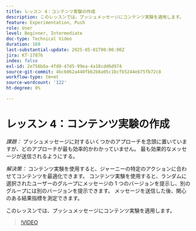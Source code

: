 ```yaml
---
title: レッスン 4：コンテンツ実験の作成
description: このレッスンでは、プッシュメッセージにコンテンツ実験を適用します。
feature: Experimentation, Push
role: User
level: Beginner, Intermediate
doc-type: Technical Video
duration: 169
last-substantial-update: 2025-05-01T00:00:00Z
jira: KT-17876
index: false
exl-id: 2e756b8a-4fd8-47d5-99ea-4a18cdd6d974
source-git-commit: 4bc6062a440fb62b8a05c1bcfb5244eb75fb72c8
workflow-type: tm+mt
source-wordcount: '122'
ht-degree: 0%

---
```


# レッスン 4：コンテンツ実験の作成

*課題：* プッシュメッセージに対するいくつかのアプローチを念頭に置いていますが、どのアプローチが最も効率的かわかっていません。 最も効果的なメッセージが送信されるようにする。 

*解決策：* コンテンツ実験を使用すると、ジャーニーの特定のアクションに合わせてコンテンツを最適化できます。 コンテンツ実験を使用すると、ランダムに選択されたユーザーのグループにメッセージの 1 つのバージョンを提示し、別のグループには別のバージョンを提示できます。 メッセージを送信した後、関心のある結果指標を測定できます。

このレッスンでは、プッシュメッセージにコンテンツ実験を適用します。

>[!VIDEO](https://video.tv.adobe.com/v/3457924/?learn=on&enablevpops)
